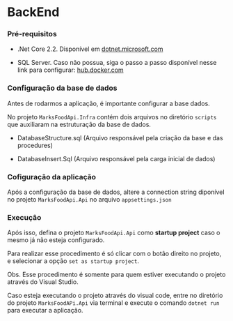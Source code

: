 
#  BackEnd

###  Pré-requisitos

- .Net Core 2.2. Disponível em [dotnet.microsoft.com](https://dotnet.microsoft.com/download)

- SQL Server. Caso não possua, siga o passo a passo disponível nesse link para configurar: [hub.docker.com](https://hub.docker.com/_/microsoft-mssql-server)

  
###  Configuração da base de dados

Antes de rodarmos a aplicação, é importante configurar a base dados.

No projeto `MarksFoodApi.Infra` contém dois arquivos no diretório `scripts` que auxiliaram na estruturação da base de dados.

- DatabaseStructure.sql (Arquivo responsável pela criação da base e das procedures)

- DatabaseInsert.Sql (Arquivo responsável pela carga inicial de dados)

  
###  Cofiguração da aplicação

Após a configuração da base de dados, altere a connection string diponível no projeto `MarksFoodApi.Api` no arquivo `appsettings.json`


###  Execução

Após isso, defina o projeto `MarksFoodApi.Api` como **startup project** caso o mesmo já não esteja configurado.

Para realizar esse procedimento é só clicar com o botão direito no projeto, e selecionar a opção `set as startup project`.

Obs. Esse procedimento é somente para quem estiver executando o projeto através do Visual Studio.
  
Caso esteja executando o projeto através do visual code, entre no diretório do projeto `MarksFoodAPi.Api` via terminal e execute o comando `dotnet run` para executar a aplicação.